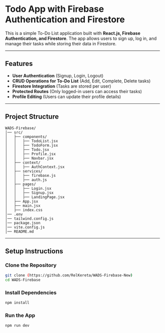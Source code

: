 # Todo App with Firebase Authentication and Firestore

This is a simple To-Do List application built with **React.js, Firebase Authentication, and Firestore**. The app allows users to sign up, log in, and manage their tasks while storing their data in Firestore.

---

## Features
- **User Authentication** (Signup, Login, Logout)
- **CRUD Operations for To-Do List** (Add, Edit, Complete, Delete tasks)
- **Firestore Integration** (Tasks are stored per user)
- **Protected Routes** (Only logged-in users can access their tasks)
- **Profile Editing** (Users can update their profile details)

---

## Project Structure
```
WADS-Firebase/
│── src/
│   ├── components/
│   │   ├── TodoList.jsx
│   │   ├── TodoForm.jsx
│   │   ├── Todo.jsx
│   │   ├── Profile.jsx
│   │   ├── Navbar.jsx
│   ├── context/
│   │   ├── AuthContext.jsx
│   ├── services/
│   │   ├── firebase.js
│   │   ├── auth.js
│   ├── pages/
│   │   ├── Login.jsx
│   │   ├── Signup.jsx
│   │   ├── LandingPage.jsx
│   ├── App.jsx
│   ├── main.jsx
│   ├── index.css
│── .env
│── tailwind.config.js
│── package.json
│── vite.config.js
│── README.md
```

---

## Setup Instructions

### **Clone the Repository**
```sh
git clone (https://github.com/RelKereta/WADS-Firebase-New)
cd WADS-Firebase
```

### **Install Dependencies**
```sh
npm install
```

### **Run the App**
```sh
npm run dev
```
